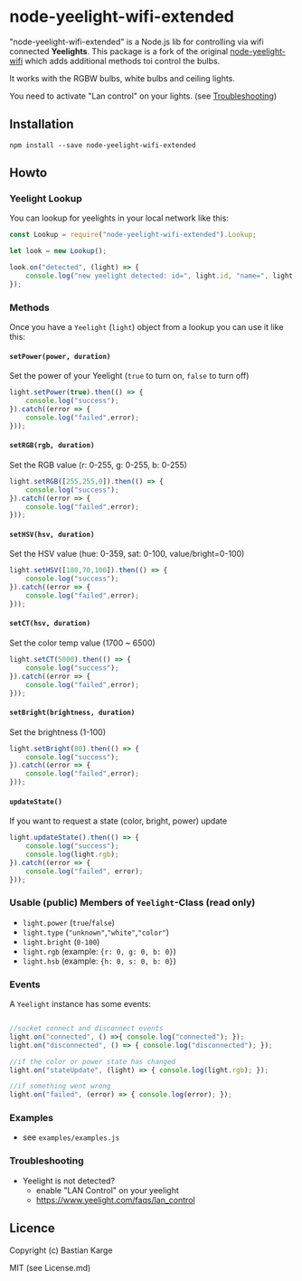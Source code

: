# node-yeelight-wifi-extended

"node-yeelight-wifi-extended" is a Node.js lib for controlling via wifi connected **Yeelights**. This package is a fork of the original [node-yeelight-wifi](https://github.com/Bastl34/node-yeelight-wifi) which adds additional methods toi control the bulbs.

It works with the RGBW bulbs, white bulbs and ceiling lights.

You need to activate "Lan control" on your lights. (see [Troubleshooting](#Troubleshooting))

## Installation

```shell
npm install --save node-yeelight-wifi-extended
```


## Howto

### Yeelight Lookup

You can lookup for yeelights in your local network like this:

```js
const Lookup = require("node-yeelight-wifi-extended").Lookup;

let look = new Lookup();

look.on("detected", (light) => {
    console.log("new yeelight detected: id=", light.id, "name=", light.name);
});
```

### Methods

Once you have a `Yeelight` (`light`) object from a lookup you can use it like this:

#### `setPower(power, duration)`

Set the power of your Yeelight (`true` to turn on, `false` to turn off)

```js
light.setPower(true).then(() => {
    console.log("success");
}).catch((error => {
    console.log("failed",error);
}));
```

#### `setRGB(rgb, duration)`

Set the RGB value (r: 0-255, g: 0-255, b: 0-255)

```js
light.setRGB([255,255,0]).then(() => {
    console.log("success");
}).catch((error => {
    console.log("failed",error);
}));
```

#### `setHSV(hsv, duration)`

Set the HSV value (hue: 0-359, sat: 0-100, value/bright=0-100)

```js
light.setHSV([180,70,100]).then(() => {
    console.log("success");
}).catch((error => {
    console.log("failed",error);
}));
```

#### `setCT(hsv, duration)`

Set the color temp value (1700 ~ 6500)

```js
light.setCT(5000).then(() => {
    console.log("success");
}).catch((error => {
    console.log("failed",error);
}));
```

#### `setBright(brightness, duration)`

Set the brightness (1-100)

```js
light.setBright(80).then(() => {
    console.log("success");
}).catch((error => {
    console.log("failed",error);
}));
```

#### `updateState()`

If you want to request a state (color, bright, power) update

```js
light.updateState().then(() => {
    console.log("success");
    console.log(light.rgb);
}).catch((error => {
    console.log("failed", error);
}));

```

### Usable (public) Members of `Yeelight`-Class (read only)

* `light.power` (`true`/`false`)
* `light.type` (`"unknown"`,`"white"`,`"color"`)
* `light.bright` (`0-100`)
* `light.rgb` (example: `{r: 0, g: 0, b: 0}`)
* `light.hsb` (example: `{h: 0, s: 0, b: 0}`)

### Events

A `Yeelight` instance has some events:

```js

//socket connect and disconnect events
light.on("connected", () =>{ console.log("connected"); });
light.on("disconnected", () => { console.log("disconnected"); });

//if the color or power state has changed
light.on("stateUpdate", (light) => { console.log(light.rgb); });

//if something went wrong
light.on("failed", (error) => { console.log(error); });

```


### Examples

* see `examples/examples.js`

### Troubleshooting

* Yeelight is not detected?
  * enable "LAN Control" on your yeelight
  * https://www.yeelight.com/faqs/lan_control

## Licence

Copyright (c) Bastian Karge

MIT (see License.md)
